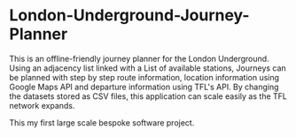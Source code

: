 # London-Underground-Journey-Planner

This is an offline-friendly journey planner for the London Underground. Using an adjacency list linked with a List of available stations, Journeys can be planned with step by step route information, location information using Google Maps API and departure information using TFL's API. By changing the datasets stored as CSV files, this application can scale easily as the TFL network expands.

This my first large scale bespoke software project.
